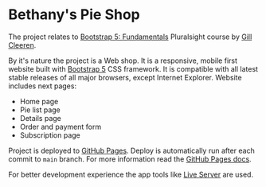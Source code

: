# Bethany's Pie Shop

The project relates to [Bootstrap 5: Fundamentals](https://app.pluralsight.com/library/courses/bootstrap-5-fundamentals/table-of-contents) Pluralsight course by [Gill Cleeren](https://app.pluralsight.com/profile/author/gill-cleeren).

By it's nature the project is a Web shop. It is a responsive, mobile first website built with [Bootstrap 5](https://getbootstrap.com/) CSS framework. It is compatible with all latest stable releases of all major browsers, except Internet Explorer. Website includes next pages:

- Home page
- Pie list page
- Details page
- Order and payment form
- Subscription page

Project is deployed to [GitHub Pages](https://ntonbala.github.io/bethanys-pie-shop/applepie). Deploy is automatically run after each commit to `main` branch. For more information read the [GitHub Pages docs](https://docs.github.com/en/pages).

For better development experience the app tools like [Live Server](https://marketplace.visualstudio.com/items?itemName=ritwickdey.LiveServer) are used.
